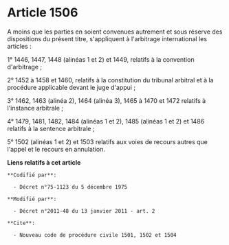 # Article 1506

A moins que les parties en soient convenues autrement et sous réserve des dispositions du présent titre, s'appliquent à
l'arbitrage international les articles : 

1° 1446, 1447, 1448 (alinéas 1 et 2) et 1449, relatifs à la convention d'arbitrage ; 

2° 1452 à 1458 et 1460, relatifs à la constitution du tribunal arbitral et à la procédure applicable devant le juge
d'appui ; 

3° 1462, 1463 (alinéa 2), 1464 (alinéa 3), 1465 à 1470 et 1472 relatifs à l'instance arbitrale ; 

4° 1479, 1481, 1482, 1484 (alinéas 1 et 2), 1485 (alinéas 1 et 2) et 1486 relatifs à la sentence arbitrale ; 

5° 1502 (alinéas 1 et 2) et 1503 relatifs aux voies de recours autres que l'appel et le recours en annulation.

**Liens relatifs à cet article**

	**Codifié par**:

	  - Décret n°75-1123 du 5 décembre 1975

	**Modifié par**:

	  - Décret n°2011-48 du 13 janvier 2011 - art. 2

	**Cite**:

	  - Nouveau code de procédure civile 1501, 1502 et 1504
